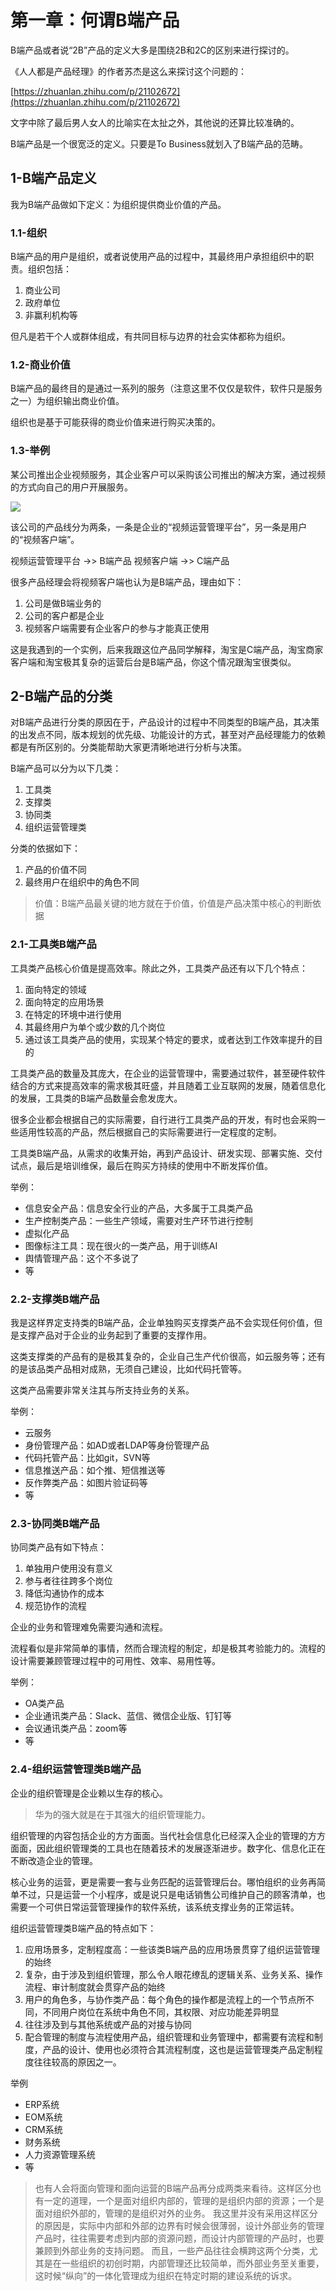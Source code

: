 # 第一章：何谓B端产品

B端产品或者说“2B”产品的定义大多是围绕2B和2C的区别来进行探讨的。

《人人都是产品经理》的作者苏杰是这么来探讨这个问题的：

[https://zhuanlan.zhihu.com/p/21102672](https://zhuanlan.zhihu.com/p/21102672)

文字中除了最后男人女人的比喻实在太扯之外，其他说的还算比较准确的。

B端产品是一个很宽泛的定义。只要是To Business就划入了B端产品的范畴。

## 1-B端产品定义

我为B端产品做如下定义：为组织提供商业价值的产品。

### 1.1-组织

B端产品的用户是组织，或者说使用产品的过程中，其最终用户承担组织中的职责。组织包括：

1. 商业公司
2. 政府单位
3. 非赢利机构等

但凡是若干个人或群体组成，有共同目标与边界的社会实体都称为组织。

### 1.2-商业价值

B端产品的最终目的是通过一系列的服务（注意这里不仅仅是软件，软件只是服务之一）为组织输出商业价值。

组织也是基于可能获得的商业价值来进行购买决策的。

### 1.3-举例

某公司推出企业视频服务，其企业客户可以采购该公司推出的解决方案，通过视频的方式向自己的用户开展服务。

![](../.gitbook/assets/tu-pian.png)

该公司的产品线分为两条，一条是企业的“视频运营管理平台”，另一条是用户的“视频客户端”。

视频运营管理平台 -&gt;&gt; B端产品 视频客户端 -&gt;&gt; C端产品

很多产品经理会将视频客户端也认为是B端产品，理由如下：

1. 公司是做B端业务的
2. 公司的客户都是企业
3. 视频客户端需要有企业客户的参与才能真正使用

这是我遇到的一个实例，后来我跟这位产品同学解释，淘宝是C端产品，淘宝商家客户端和淘宝极其复杂的运营后台是B端产品，你这个情况跟淘宝很类似。

## 2-B端产品的分类

对B端产品进行分类的原因在于，产品设计的过程中不同类型的B端产品，其决策的出发点不同，版本规划的优先级、功能设计的方式，甚至对产品经理能力的依赖都是有所区别的。分类能帮助大家更清晰地进行分析与决策。

B端产品可以分为以下几类：

1. 工具类
2. 支撑类
3. 协同类
4. 组织运营管理类

分类的依据如下：

1. 产品的价值不同
2. 最终用户在组织中的角色不同

> 价值：B端产品最关键的地方就在于价值，价值是产品决策中核心的判断依据

### 2.1-工具类B端产品

工具类产品核心价值是提高效率。除此之外，工具类产品还有以下几个特点：

1. 面向特定的领域
2. 面向特定的应用场景
3. 在特定的环境中进行使用
4. 其最终用户为单个或少数的几个岗位
5. 通过该工具类产品的使用，实现某个特定的要求，或者达到工作效率提升的目的

工具类产品的数量及其庞大，在企业的运营管理中，需要通过软件，甚至硬件软件结合的方式来提高效率的需求极其旺盛，并且随着工业互联网的发展，随着信息化的发展，工具类的B端产品数量会愈发庞大。

很多企业都会根据自己的实际需要，自行进行工具类产品的开发，有时也会采购一些适用性较高的产品，然后根据自己的实际需要进行一定程度的定制。

工具类B端产品，从需求的收集开始，再到产品设计、研发实现、部署实施、交付试点，最后是培训维保，最后在购买方持续的使用中不断发挥价值。

举例：

* 信息安全产品：信息安全行业的产品，大多属于工具类产品
* 生产控制类产品：一些生产领域，需要对生产环节进行控制
* 虚拟化产品
* 图像标注工具：现在很火的一类产品，用于训练AI
* 舆情管理产品：这个不多说了
* 等

### 2.2-支撑类B端产品

我是这样界定支持类的B端产品，企业单独购买支撑类产品不会实现任何价值，但是支撑产品对于企业的业务起到了重要的支撑作用。

这类支撑类的产品有的是极其复杂的，企业自己生产代价很高，如云服务等；还有的是该品类产品相对成熟，无须自己建设，比如代码托管等。

这类产品需要非常关注其与所支持业务的关系。

举例：

* 云服务
* 身份管理产品：如AD或者LDAP等身份管理产品
* 代码托管产品：比如git，SVN等
* 信息推送产品：如个推、短信推送等
* 反作弊类产品：如图片验证码等
* 等

### 2.3-协同类B端产品

协同类产品有如下特点：

1. 单独用户使用没有意义
2. 参与者往往跨多个岗位
3. 降低沟通协作的成本
4. 规范协作的流程

企业的业务和管理难免需要沟通和流程。

流程看似是非常简单的事情，然而合理流程的制定，却是极其考验能力的。流程的设计需要兼顾管理过程中的可用性、效率、易用性等。

举例：

* OA类产品
* 企业通讯类产品：Slack、蓝信、微信企业版、钉钉等
* 会议通讯类产品：zoom等
* 等

### 2.4-组织运营管理类B端产品

企业的组织管理是企业赖以生存的核心。

> 华为的强大就是在于其强大的组织管理能力。

组织管理的内容包括企业的方方面面。当代社会信息化已经深入企业的管理的方方面面，因此组织管理类的工具也在随着技术的发展逐渐进步。数字化、信息化正在不断改造企业的管理。

核心业务的运营，更是需要一套与业务匹配的运营管理后台。哪怕组织的业务再简单不过，只是运营一个小程序，或是说只是电话销售公司维护自己的顾客清单，也需要一个可供日常运营管理操作的软件系统，该系统支撑业务的正常运转。

组织运营管理类B端产品的特点如下：

1. 应用场景多，定制程度高：一些该类B端产品的应用场景贯穿了组织运营管理的始终
2. 复杂，由于涉及到组织管理，那么令人眼花缭乱的逻辑关系、业务关系、操作流程、审计制度就会贯穿产品的始终
3. 用户的角色多，与协作类产品：每个角色的操作都是流程上的一个节点所不同，不同用户岗位在系统中角色不同，其权限、对应功能差异明显
4. 往往涉及到与其他系统或产品的对接与协同
5. 配合管理的制度与流程使用产品，组织管理和业务管理中，都需要有流程和制度，产品的设计、使用也必须符合其流程制度，这也是运营管理类产品定制程度往往较高的原因之一。

举例

* ERP系统
* EOM系统
* CRM系统
* 财务系统
* 人力资源管理系统
* 等

> 也有人会将面向管理和面向运营的B端产品再分成两类来看待。这样区分也有一定的道理，一个是面对组织内部的，管理的是组织内部的资源；一个是面对组织外部的，管理的是组织对外的业务。 我这里并没有采用这样区分的原因是，实际中内部和外部的边界有时候会很薄弱，设计外部业务的管理产品时，往往需要考虑到内部的资源问题，而设计内部管理的产品时，也要兼顾到外部业务的支持问题。 而且，一些产品往往会横跨这两个分类，尤其是在一些组织的初创时期，内部管理还比较简单，而外部业务至关重要，这时候“纵向”的一体化管理成为组织在特定时期的建设系统的诉求。

